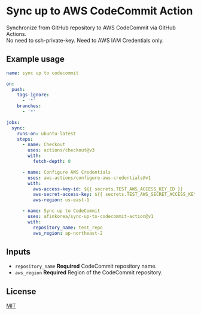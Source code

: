 # Sync up to AWS CodeCommit Action

Synchronize from GitHub repository to AWS CodeCommit via GitHub Actions.  
No need to ssh-private-key. Need to AWS IAM Credentials only.

## Example usage

```yaml
name: sync up to codecommit

on:
  push:
    tags-ignore:
      - '*'
    branches:
      - '*'

jobs:
  sync:
    runs-on: ubuntu-latest
    steps:
      - name: Checkout
        uses: actions/checkout@v3
        with:
          fetch-depth: 0

      - name: Configure AWS Credentials
        uses: aws-actions/configure-aws-credentials@v1
        with:
          aws-access-key-id: ${{ secrets.TEST_AWS_ACCESS_KEY_ID }}
          aws-secret-access-key: ${{ secrets.TEST_AWS_SECRET_ACCESS_KEY }}
          aws-region: us-east-1

      - name: Sync up to CodeCommit
        uses: afinkorea/sync-up-to-codecommit-action@v1
        with:
          repository_name: test_repo
          aws_region: ap-northeast-2
```

## Inputs

- `repository_name` **Required** CodeCommit repository name.
- `aws_region` **Required** Region of the CodeCommit repository.

## License

[MIT](LICENSE)

